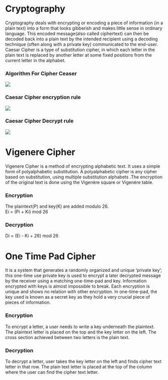 # Cryptography
Cryptography deals with encrypting or encoding a piece of information (in a plain text) into a form that looks gibberish and makes little sense in ordinary language.
This encoded message(also called ciphertext) can then be decoded back into a plain text by the intended recipient using a decoding technique (often along with a private key) communicated to the end-user. <br>
Caesar Cipher is a type of substitution cipher, in which each letter in the plain text is replaced by another letter at some fixed positions from the current letter in the alphabet.

### Algorithm For Cipher Ceaser
<img src ="https://res.cloudinary.com/adeshpokhrel/image/upload/v1622684720/alg_vebbpx.png">

### Caesar Cipher encryption rule
<img src = "https://res.cloudinary.com/adeshpokhrel/image/upload/v1622684712/encr_y7j9na.png">

### Caesar Cipher Decrypt rule
<img src= "https://res.cloudinary.com/adeshpokhrel/image/upload/v1622684712/des_nodrfh.png">

# Vigenere Cipher
Vigenere Cipher is a method of encrypting alphabetic text. It uses a simple form of polyalphabetic substitution. A polyalphabetic cipher is any cipher based on substitution, using multiple substitution alphabets .The encryption of the original text is done using the Vigenère square or Vigenère table.

### Encryption 
The plaintext(P) and key(K) are added modulo 26. <br>
  Ei = (Pi + Ki) mod 26

### Decryption
  Di = (Ei - Ki + 26) mod 26

# One Time Pad Cipher
It is a system that generates a randomly organized and unique ‘private key’; this one-time use private key is used to encrypt a later decrypted message by the receiver using a matching one-time-pad and key. Information encrypted with keys is almost impossible to break. Each encryption is unique and shows no relation with other encryption. In one-time-pad, the key used is known as a secret key as they hold a very crucial piece of pieces of information.

### Encryption
To encrypt a letter, a user needs to write a key underneath the plaintext. The plaintext letter is placed on the top and the key letter on the left. The cross section achieved between two letters is the plain text.

### Decryption 
To decrypt a letter, user takes the key letter on the left and finds cipher text letter in that row. The plain text letter is placed at the top of the column where the user can find the cipher text letter.



